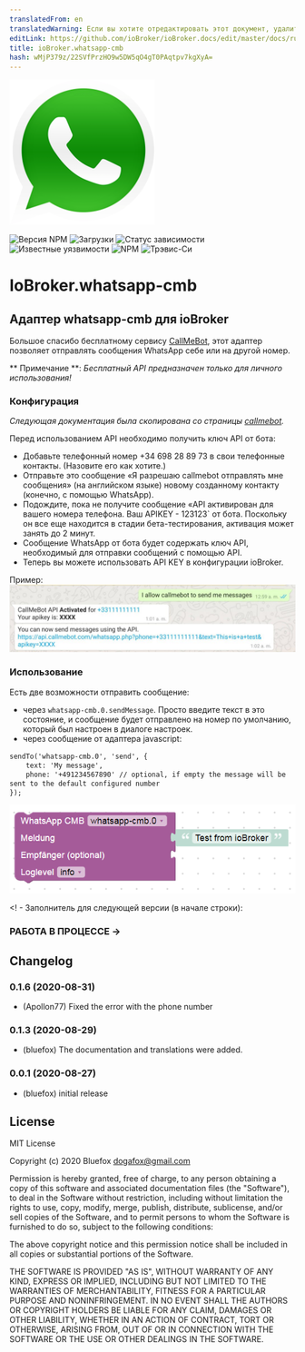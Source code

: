 ```yaml
---
translatedFrom: en
translatedWarning: Если вы хотите отредактировать этот документ, удалите поле «translationFrom», в противном случае этот документ будет снова автоматически переведен
editLink: https://github.com/ioBroker/ioBroker.docs/edit/master/docs/ru/adapterref/iobroker.whatsapp-cmb/README.md
title: ioBroker.whatsapp-cmb
hash: wMjP379z/22SVfPrzHO9w5DW5qO4gT0PAqtpv7kgXyA=
---
```

![Логотип](../../../en/adapterref/iobroker.whatsapp-cmb/admin/whatsapp-cmb.png)

![Версия NPM](http://img.shields.io/npm/v/iobroker.whatsapp-cmb.svg)
![Загрузки](https://img.shields.io/npm/dm/iobroker.whatsapp-cmb.svg)
![Статус зависимости](https://img.shields.io/david/ioBroker/iobroker.whatsapp-cmb.svg)
![Известные уязвимости](https://snyk.io/test/github/ioBroker/ioBroker.whatsapp-cmb/badge.svg)
![NPM](https://nodei.co/npm/iobroker.whatsapp-cmb.png?downloads=true)
![Трэвис-Си](http://img.shields.io/travis/ioBroker/ioBroker.whatsapp-cmb/master.svg)

# IoBroker.whatsapp-cmb
## Адаптер whatsapp-cmb для ioBroker
Большое спасибо бесплатному сервису [CallMeBot](https://www.callmebot.com/blog/free-api-whatsapp-messages/), этот адаптер позволяет отправлять сообщения WhatsApp себе или на другой номер.

** Примечание **: *Бесплатный API предназначен только для личного использования!*

### Конфигурация
*Следующая документация была скопирована со страницы [callmebot](https://www.callmebot.com/blog/free-api-whatsapp-messages/).*

Перед использованием API необходимо получить ключ API от бота:

- Добавьте телефонный номер +34 698 28 89 73 в свои телефонные контакты. (Назовите его как хотите.)
- Отправьте это сообщение «Я разрешаю callmebot отправлять мне сообщения» (на английском языке) новому созданному контакту (конечно, с помощью WhatsApp).
- Подождите, пока не получите сообщение «API активирован для вашего номера телефона. Ваш APIKEY - 123123` от бота. Поскольку он все еще находится в стадии бета-тестирования, активация может занять до 2 минут.
- Сообщение WhatsApp от бота будет содержать ключ API, необходимый для отправки сообщений с помощью API.
- Теперь вы можете использовать API KEY в конфигурации ioBroker.

Пример: ![пример](../../../en/adapterref/iobroker.whatsapp-cmb/img/whatsapp.jpg)

### Использование
Есть две возможности отправить сообщение:

- через `whatsapp-cmb.0.sendMessage`. Просто введите текст в это состояние, и сообщение будет отправлено на номер по умолчанию, который был настроен в диалоге настроек.
- через сообщение от адаптера javascript:

```
sendTo('whatsapp-cmb.0', 'send', {
    text: 'My message',
    phone: '+491234567890' // optional, if empty the message will be sent to the default configured number
});
```

![Блочно](../../../en/adapterref/iobroker.whatsapp-cmb/img/blockly.png)

<! - Заполнитель для следующей версии (в начале строки):

### __РАБОТА В ПРОЦЕССЕ__ ->

## Changelog
### 0.1.6 (2020-08-31)
* (Apollon77) Fixed the error with the phone number

### 0.1.3 (2020-08-29)
* (bluefox) The documentation and translations were added.

### 0.0.1 (2020-08-27)
* (bluefox) initial release

## License
MIT License

Copyright (c) 2020 Bluefox <dogafox@gmail.com>

Permission is hereby granted, free of charge, to any person obtaining a copy
of this software and associated documentation files (the "Software"), to deal
in the Software without restriction, including without limitation the rights
to use, copy, modify, merge, publish, distribute, sublicense, and/or sell
copies of the Software, and to permit persons to whom the Software is
furnished to do so, subject to the following conditions:

The above copyright notice and this permission notice shall be included in all
copies or substantial portions of the Software.

THE SOFTWARE IS PROVIDED "AS IS", WITHOUT WARRANTY OF ANY KIND, EXPRESS OR
IMPLIED, INCLUDING BUT NOT LIMITED TO THE WARRANTIES OF MERCHANTABILITY,
FITNESS FOR A PARTICULAR PURPOSE AND NONINFRINGEMENT. IN NO EVENT SHALL THE
AUTHORS OR COPYRIGHT HOLDERS BE LIABLE FOR ANY CLAIM, DAMAGES OR OTHER
LIABILITY, WHETHER IN AN ACTION OF CONTRACT, TORT OR OTHERWISE, ARISING FROM,
OUT OF OR IN CONNECTION WITH THE SOFTWARE OR THE USE OR OTHER DEALINGS IN THE
SOFTWARE.
